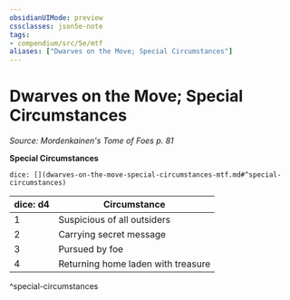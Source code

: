 ```yaml
---
obsidianUIMode: preview
cssclasses: json5e-note
tags:
- compendium/src/5e/mtf
aliases: ["Dwarves on the Move; Special Circumstances"]
---
```

# Dwarves on the Move; Special Circumstances
*Source: Mordenkainen's Tome of Foes p. 81* 

**Special Circumstances**

`dice: [](dwarves-on-the-move-special-circumstances-mtf.md#^special-circumstances)`

| dice: d4 | Circumstance |
|----------|--------------|
| 1 | Suspicious of all outsiders |
| 2 | Carrying secret message |
| 3 | Pursued by foe |
| 4 | Returning home laden with treasure |
^special-circumstances